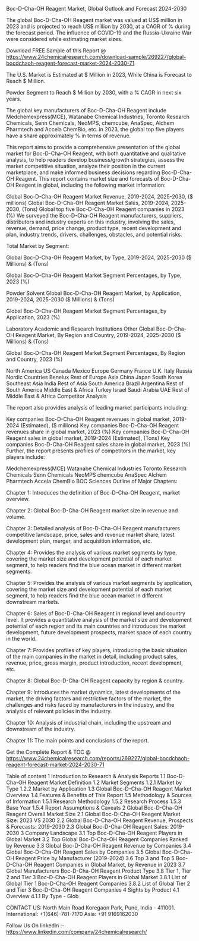 Boc-D-Cha-OH Reagent Market, Global Outlook and Forecast 2024-2030

The global Boc-D-Cha-OH Reagent market was valued at US$ million in 2023 and is projected to reach US$ million by 2030, at a CAGR of % during the forecast period. The influence of COVID-19 and the Russia-Ukraine War were considered while estimating market sizes.

Download FREE Sample of this Report @ https://www.24chemicalresearch.com/download-sample/269227/global-bocdchaoh-reagent-forecast-market-2024-2030-71

The U.S. Market is Estimated at $ Million in 2023, While China is Forecast to Reach $ Million.

Powder Segment to Reach $ Million by 2030, with a % CAGR in next six years.

The global key manufacturers of Boc-D-Cha-OH Reagent include Medchemexpress(MCE), Watanabe Chemical Industries, Toronto Research Chemicals, Senn Chemicals, NeoMPS, chemcube, AnaSpec, Alchem Pharmtech and Accela ChemBio, etc. in 2023, the global top five players have a share approximately % in terms of revenue.

This report aims to provide a comprehensive presentation of the global market for Boc-D-Cha-OH Reagent, with both quantitative and qualitative analysis, to help readers develop business/growth strategies, assess the market competitive situation, analyze their position in the current marketplace, and make informed business decisions regarding Boc-D-Cha-OH Reagent. This report contains market size and forecasts of Boc-D-Cha-OH Reagent in global, including the following market information:

Global Boc-D-Cha-OH Reagent Market Revenue, 2019-2024, 2025-2030, ($ millions)
Global Boc-D-Cha-OH Reagent Market Sales, 2019-2024, 2025-2030, (Tons)
Global top five Boc-D-Cha-OH Reagent companies in 2023 (%)
We surveyed the Boc-D-Cha-OH Reagent manufacturers, suppliers, distributors and industry experts on this industry, involving the sales, revenue, demand, price change, product type, recent development and plan, industry trends, drivers, challenges, obstacles, and potential risks.

Total Market by Segment:

Global Boc-D-Cha-OH Reagent Market, by Type, 2019-2024, 2025-2030 ($ Millions) & (Tons)

Global Boc-D-Cha-OH Reagent Market Segment Percentages, by Type, 2023 (%)

Powder
Solvent
Global Boc-D-Cha-OH Reagent Market, by Application, 2019-2024, 2025-2030 ($ Millions) & (Tons)

Global Boc-D-Cha-OH Reagent Market Segment Percentages, by Application, 2023 (%)

Laboratory
Academic and Research Institutions
Other
Global Boc-D-Cha-OH Reagent Market, By Region and Country, 2019-2024, 2025-2030 ($ Millions) & (Tons)

Global Boc-D-Cha-OH Reagent Market Segment Percentages, By Region and Country, 2023 (%)

North America
US
Canada
Mexico
Europe
Germany
France
U.K.
Italy
Russia
Nordic Countries
Benelux
Rest of Europe
Asia
China
Japan
South Korea
Southeast Asia
India
Rest of Asia
South America
Brazil
Argentina
Rest of South America
Middle East & Africa
Turkey
Israel
Saudi Arabia
UAE
Rest of Middle East & Africa
Competitor Analysis

The report also provides analysis of leading market participants including:

Key companies Boc-D-Cha-OH Reagent revenues in global market, 2019-2024 (Estimated), ($ millions)
Key companies Boc-D-Cha-OH Reagent revenues share in global market, 2023 (%)
Key companies Boc-D-Cha-OH Reagent sales in global market, 2019-2024 (Estimated), (Tons)
Key companies Boc-D-Cha-OH Reagent sales share in global market, 2023 (%)
Further, the report presents profiles of competitors in the market, key players include:

Medchemexpress(MCE)
Watanabe Chemical Industries
Toronto Research Chemicals
Senn Chemicals
NeoMPS
chemcube
AnaSpec
Alchem Pharmtech
Accela ChemBio
BOC Sciences
Outline of Major Chapters:

Chapter 1: Introduces the definition of Boc-D-Cha-OH Reagent, market overview.

Chapter 2: Global Boc-D-Cha-OH Reagent market size in revenue and volume.

Chapter 3: Detailed analysis of Boc-D-Cha-OH Reagent manufacturers competitive landscape, price, sales and revenue market share, latest development plan, merger, and acquisition information, etc.

Chapter 4: Provides the analysis of various market segments by type, covering the market size and development potential of each market segment, to help readers find the blue ocean market in different market segments.

Chapter 5: Provides the analysis of various market segments by application, covering the market size and development potential of each market segment, to help readers find the blue ocean market in different downstream markets.

Chapter 6: Sales of Boc-D-Cha-OH Reagent in regional level and country level. It provides a quantitative analysis of the market size and development potential of each region and its main countries and introduces the market development, future development prospects, market space of each country in the world.

Chapter 7: Provides profiles of key players, introducing the basic situation of the main companies in the market in detail, including product sales, revenue, price, gross margin, product introduction, recent development, etc.

Chapter 8: Global Boc-D-Cha-OH Reagent capacity by region & country.

Chapter 9: Introduces the market dynamics, latest developments of the market, the driving factors and restrictive factors of the market, the challenges and risks faced by manufacturers in the industry, and the analysis of relevant policies in the industry.

Chapter 10: Analysis of industrial chain, including the upstream and downstream of the industry.

Chapter 11: The main points and conclusions of the report.

Get the Complete Report & TOC @ https://www.24chemicalresearch.com/reports/269227/global-bocdchaoh-reagent-forecast-market-2024-2030-71

Table of content
1 Introduction to Research & Analysis Reports
1.1 Boc-D-Cha-OH Reagent Market Definition
1.2 Market Segments
1.2.1 Market by Type
1.2.2 Market by Application
1.3 Global Boc-D-Cha-OH Reagent Market Overview
1.4 Features & Benefits of This Report
1.5 Methodology & Sources of Information
1.5.1 Research Methodology
1.5.2 Research Process
1.5.3 Base Year
1.5.4 Report Assumptions & Caveats
2 Global Boc-D-Cha-OH Reagent Overall Market Size
2.1 Global Boc-D-Cha-OH Reagent Market Size: 2023 VS 2030
2.2 Global Boc-D-Cha-OH Reagent Revenue, Prospects & Forecasts: 2019-2030
2.3 Global Boc-D-Cha-OH Reagent Sales: 2019-2030
3 Company Landscape
3.1 Top Boc-D-Cha-OH Reagent Players in Global Market
3.2 Top Global Boc-D-Cha-OH Reagent Companies Ranked by Revenue
3.3 Global Boc-D-Cha-OH Reagent Revenue by Companies
3.4 Global Boc-D-Cha-OH Reagent Sales by Companies
3.5 Global Boc-D-Cha-OH Reagent Price by Manufacturer (2019-2024)
3.6 Top 3 and Top 5 Boc-D-Cha-OH Reagent Companies in Global Market, by Revenue in 2023
3.7 Global Manufacturers Boc-D-Cha-OH Reagent Product Type
3.8 Tier 1, Tier 2 and Tier 3 Boc-D-Cha-OH Reagent Players in Global Market
3.8.1 List of Global Tier 1 Boc-D-Cha-OH Reagent Companies
3.8.2 List of Global Tier 2 and Tier 3 Boc-D-Cha-OH Reagent Companies
4 Sights by Product
4.1 Overview
4.1.1 By Type - Glob

CONTACT US:
North Main Road Koregaon Park, Pune, India - 411001.
International: +1(646)-781-7170
Asia: +91 9169162030

Follow Us On linkedin :- https://www.linkedin.com/company/24chemicalresearch/
